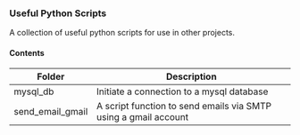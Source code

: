 ### Useful Python Scripts

A collection of useful python scripts for use in other projects.

#### Contents

| Folder | Description |
| --- | --- |
| mysql_db | Initiate a connection to a mysql database |
| send_email_gmail | A script function to send emails via SMTP using a gmail account |